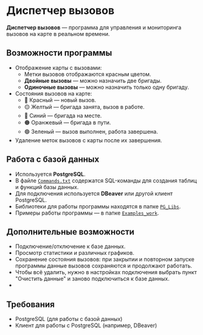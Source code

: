 # Диспетчер вызовов

**Диспетчер вызовов** — программа для управления и мониторинга вызовов на карте в реальном времени.

## Возможности программы

- Отображение карты с вызовами:
  - Метки вызовов отображаются красным цветом.
  - **Двойные вызовы** — можно назначить две бригады.
  - **Одиночные вызовы** — можно назначить только одну бригаду.
- Состояния вызовов на карте:
  - 🔴 Красный — новый вызов.
  - 🟡 Желтый — бригада занята, вызов в работе.
  - 🔵 Синий — бригада на месте.
  - 🟠 Оранжевый — бригада в пути.
  - 🟢 Зеленый — вызов выполнен, работа завершена.
- Удаление меток вызовов с карты после их завершения.

## Работа с базой данных

- Используется **PostgreSQL**.
- В файле [`Commands.txt`](./Commands.txt) содержатся SQL-команды для создания таблиц и функций базы данных.
- Для подключения используется **DBeaver** или другой клиент PostgreSQL.
- Библиотеки для работы программы находятся в папке [`PG_Libs`](./PG_Libs).
- Примеры работы программы — в папке [`Examples_work`](./Examples_work).

## Дополнительные возможности

- Подключение/отключение к базе данных.
- Просмотр статистики и различных графиков.
- Сохранение состояния вызовов: при закрытии и повторном запуске программы данные вызовов сохраняются и продолжают работать.
- Чтобы всё удалить, нужно в настройках подключения выбрать пункт "Очистить данные" и заново подключиться к базе данных.
- 
## Требования

- PostgreSQL (для работы с базой данных)
- Клиент для работы с PostgreSQL (например, DBeaver)
